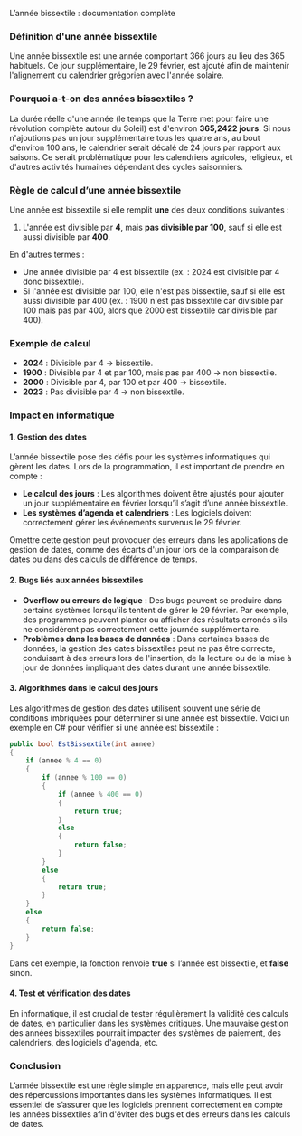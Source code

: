 L’année bissextile : documentation complète

### Définition d'une année bissextile
Une année bissextile est une année comportant 366 jours au lieu des 365 habituels. Ce jour supplémentaire, le 29 février, est ajouté afin de maintenir l'alignement du calendrier grégorien avec l'année solaire.

### Pourquoi a-t-on des années bissextiles ?
La durée réelle d'une année (le temps que la Terre met pour faire une révolution complète autour du Soleil) est d'environ **365,2422 jours**. Si nous n'ajoutions pas un jour supplémentaire tous les quatre ans, au bout d'environ 100 ans, le calendrier serait décalé de 24 jours par rapport aux saisons. Ce serait problématique pour les calendriers agricoles, religieux, et d'autres activités humaines dépendant des cycles saisonniers.

### Règle de calcul d’une année bissextile
Une année est bissextile si elle remplit **une** des deux conditions suivantes :
1. L'année est divisible par **4**, mais **pas divisible par 100**, sauf si elle est aussi divisible par **400**.
   
En d'autres termes :
- Une année divisible par 4 est bissextile (ex. : 2024 est divisible par 4 donc bissextile).
- Si l'année est divisible par 100, elle n'est pas bissextile, sauf si elle est aussi divisible par 400 (ex. : 1900 n'est pas bissextile car divisible par 100 mais pas par 400, alors que 2000 est bissextile car divisible par 400).

### Exemple de calcul
- **2024** : Divisible par 4 → bissextile.
- **1900** : Divisible par 4 et par 100, mais pas par 400 → non bissextile.
- **2000** : Divisible par 4, par 100 et par 400 → bissextile.
- **2023** : Pas divisible par 4 → non bissextile.

### Impact en informatique

#### 1. **Gestion des dates**
L’année bissextile pose des défis pour les systèmes informatiques qui gèrent les dates. Lors de la programmation, il est important de prendre en compte :
   - **Le calcul des jours** : Les algorithmes doivent être ajustés pour ajouter un jour supplémentaire en février lorsqu’il s’agit d’une année bissextile.
   - **Les systèmes d’agenda et calendriers** : Les logiciels doivent correctement gérer les événements survenus le 29 février.

   Omettre cette gestion peut provoquer des erreurs dans les applications de gestion de dates, comme des écarts d'un jour lors de la comparaison de dates ou dans des calculs de différence de temps.

#### 2. **Bugs liés aux années bissextiles**
- **Overflow ou erreurs de logique** : Des bugs peuvent se produire dans certains systèmes lorsqu'ils tentent de gérer le 29 février. Par exemple, des programmes peuvent planter ou afficher des résultats erronés s’ils ne considèrent pas correctement cette journée supplémentaire.
- **Problèmes dans les bases de données** : Dans certaines bases de données, la gestion des dates bissextiles peut ne pas être correcte, conduisant à des erreurs lors de l'insertion, de la lecture ou de la mise à jour de données impliquant des dates durant une année bissextile.

#### 3. **Algorithmes dans le calcul des jours**
Les algorithmes de gestion des dates utilisent souvent une série de conditions imbriquées pour déterminer si une année est bissextile. Voici un exemple en C# pour vérifier si une année est bissextile :

```csharp
public bool EstBissextile(int annee)
{
    if (annee % 4 == 0)
    {
        if (annee % 100 == 0)
        {
            if (annee % 400 == 0)
            {
                return true;
            }
            else
            {
                return false;
            }
        }
        else
        {
            return true;
        }
    }
    else
    {
        return false;
    }
}
```

Dans cet exemple, la fonction renvoie **true** si l’année est bissextile, et **false** sinon.

#### 4. **Test et vérification des dates**
En informatique, il est crucial de tester régulièrement la validité des calculs de dates, en particulier dans les systèmes critiques. Une mauvaise gestion des années bissextiles pourrait impacter des systèmes de paiement, des calendriers, des logiciels d'agenda, etc.

### Conclusion
L’année bissextile est une règle simple en apparence, mais elle peut avoir des répercussions importantes dans les systèmes informatiques. Il est essentiel de s’assurer que les logiciels prennent correctement en compte les années bissextiles afin d'éviter des bugs et des erreurs dans les calculs de dates.